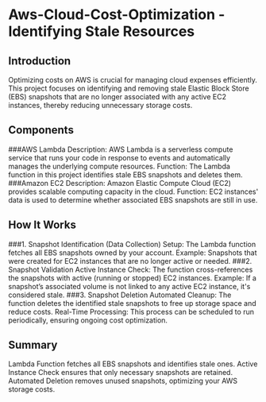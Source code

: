 # Aws-Cloud-Cost-Optimization - Identifying Stale Resources
## Introduction
Optimizing costs on AWS is crucial for managing cloud expenses efficiently. This project focuses on identifying and removing stale Elastic Block Store (EBS) snapshots that are no longer associated with any active EC2 instances, thereby reducing unnecessary storage costs.
## Components
###AWS Lambda
Description: AWS Lambda is a serverless compute service that runs your code in response to events and automatically manages the underlying compute resources.
Function: The Lambda function in this project identifies stale EBS snapshots and deletes them.
###Amazon EC2
Description: Amazon Elastic Compute Cloud (EC2) provides scalable computing capacity in the cloud.
Function: EC2 instances' data is used to determine whether associated EBS snapshots are still in use.
## How It Works
###1. Snapshot Identification (Data Collection)
Setup: The Lambda function fetches all EBS snapshots owned by your account.
Example: Snapshots that were created for EC2 instances that are no longer active or needed.
###2. Snapshot Validation
Active Instance Check: The function cross-references the snapshots with active (running or stopped) EC2 instances.
Example: If a snapshot’s associated volume is not linked to any active EC2 instance, it's considered stale.
###3. Snapshot Deletion
Automated Cleanup: The function deletes the identified stale snapshots to free up storage space and reduce costs.
Real-Time Processing: This process can be scheduled to run periodically, ensuring ongoing cost optimization.
## Summary
Lambda Function fetches all EBS snapshots and identifies stale ones.
Active Instance Check ensures that only necessary snapshots are retained.
Automated Deletion removes unused snapshots, optimizing your AWS storage costs.

